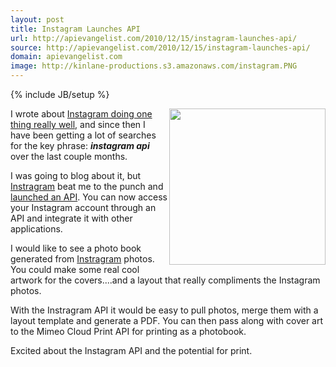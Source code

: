 ```yaml
---
layout: post
title: Instagram Launches API
url: http://apievangelist.com/2010/12/15/instagram-launches-api/
source: http://apievangelist.com/2010/12/15/instagram-launches-api/
domain: apievangelist.com
image: http://kinlane-productions.s3.amazonaws.com/instagram.PNG
---
```

{% include JB/setup %}<p><img src="http://kinlane-productions.s3.amazonaws.com/instagram.PNG" alt="" width="250" align="right" />I wrote about <a href="http://www.kinlane.com/2010/10/instagram-doing-one-thing-well/" target="_blank">Instagram doing one thing really well</a>, and since then I have been getting a lot of searches for the key phrase: <strong><em>instagram api </em></strong>over the last couple months.<p></p>
I was going to blog about it, but <a href="http://instagr.am/" target="_blank">Instragram</a> beat me to the punch and <a href="https://github.com/mislav/instagram/wiki" target="_blank">launched an API</a>. You can now access your Instagram account through an API and integrate it with other applications.<p></p>
I would like to see a photo book generated from <a href="http://instagr.am" target="_blank">Instragram</a> photos. You could make some real cool artwork for the covers....and a layout that really compliments the Instagram photos.<p></p>
With the Instragram API it would be easy to pull photos, merge them with a layout template and generate a PDF. You can then pass along with cover art to the Mimeo Cloud Print API for printing as a photobook.<p></p>
Excited about the Instagram API and the potential for print.</p>
